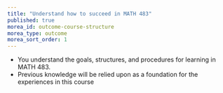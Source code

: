```yaml
---
title: "Understand how to succeed in MATH 483"
published: true
morea_id: outcome-course-structure
morea_type: outcome
morea_sort_order: 1
---
```


  * You understand the goals, structures, and procedures for learning in MATH 483.
  * Previous knowledge will be relied upon as a foundation for the experiences in this course